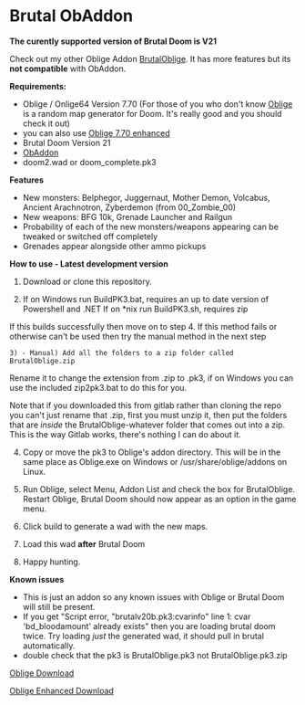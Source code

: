 # Brutal ObAddon
**The curently supported version of Brutal Doom is V21**

Check out my other Oblige Addon [BrutalOblige](https://github.com/stoffelkopf/BrutalOblige). It has more features but its **not compatible** with ObAddon.

**Requirements:**

* Oblige / Onlige64 Version 7.70 (For those of you who don't know [Oblige](http://oblige.sourceforge.net/) is a random map generator for Doom. It's really good and you should check it out)
* you can also use [Oblige 7.70 enhanced](https://github.com/dashodanger/Obsidian/releases/tag/Oblige-770-Enhanced)
* Brutal Doom Version 21
* [ObAddon](https://github.com/caligari87/ObAddon)
* doom2.wad or doom_complete.pk3


**Features**

* New monsters: Belphegor, Juggernaut, Mother Demon, Volcabus, Ancient Arachnotron, Zyberdemon (from 00_Zombie_00) 
* New weapons: BFG 10k, Grenade Launcher and Railgun
* Probability of each of the new monsters/weapons appearing can be tweaked or switched off completely
* Grenades appear alongside other ammo pickups 


**How to use - Latest development version**

1) Download or clone this repository.

2) If on Windows run BuildPK3.bat, requires an up to date version of Powershell and .NET
If on *nix run BuildPK3.sh, requires zip

If this builds successfully then move on to step 4. If this method fails or otherwise can't be used then try the manual method in the next step

	3) - Manual) Add all the folders to a zip folder called BrutalOblige.zip

Rename it to change the extension from .zip to .pk3, if on Windows you can use the included zip2pk3.bat to do this for you.

Note that if you downloaded this from gitlab rather than cloning the repo you can't just rename that .zip, first you must unzip it, then put the folders that are *inside* the BrutalOblige-whatever folder that comes out into a zip. This is the way Gitlab works, there's nothing I can do about it.

4) Copy or move the pk3 to Oblige's addon directory. This will be in the same place as Oblige.exe on Windows or /usr/share/oblige/addons on Linux.

5) Run Oblige, select Menu, Addon List and check the box for BrutalOblige. Restart Oblige, Brutal Doom should now appear as an option in the game menu.

6) Click build to generate a wad with the new maps.

7) Load this wad **after** Brutal Doom

8) Happy hunting.


**Known issues**

* This is just an addon so any known issues with Oblige or Brutal Doom will still be present.
* If you get "Script error, "brutalv20b.pk3:cvarinfo" line 1: cvar 'bd_bloodamount' already exists" then you are loading brutal doom twice. Try loading *just* the generated wad, it should pull in brutal automatically.
* double check that the pk3 is BrutalOblige.pk3 not BrutalOblige.pk3.zip

[Oblige Download](http://oblige.sourceforge.net/i_download.html)


[Oblige Enhanced Download](https://github.com/dashodanger/Obsidian/releases/tag/Oblige-770-Enhanced)
